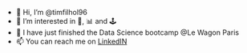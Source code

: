 - 👋 Hi, I’m @timfilhol96
- 👀 I’m interested in 🎸, 📊 and 🕹️
- 🌱 I have just finished the Data Science bootcamp @Le Wagon Paris
- 📫 You can reach me on [LinkedIN](https://www.linkedin.com/in/timothee-filhol/)

<!---
timfilhol96/timfilhol96 is a ✨ special ✨ repository because its `README.md` (this file) appears on your GitHub profile.
You can click the Preview link to take a look at your changes.
--->
